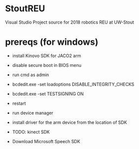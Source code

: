 # StoutREU
Visual Studio Project source for 2018 robotics REU at UW-Stout

# prereqs (for windows)
* install Kinovo SDK for JACO2 arm
* disable secure boot in BIOS menu
* run cmd as admin
* bcdedit.exe -set loadoptions DISABLE_INTEGRITY_CHECKS
* bcdedit.exe -set TESTSIGNING ON
* restart
* run device manager
* install driver for the arm device from the location of SDK
* TODO: kinect SDK

* Download Microsoft Speech SDK

